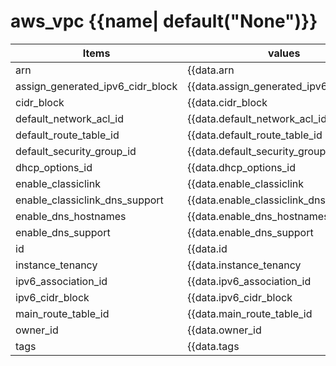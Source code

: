 # aws_vpc {{name| default("None")}}
| Items                            | values                                  |
| -------------------------------- | --------------------------------------- |
| arn                              | {{data.arn                              | default("None")}} |
| assign_generated_ipv6_cidr_block | {{data.assign_generated_ipv6_cidr_block | default("None")}} |
| cidr_block                       | {{data.cidr_block                       | default("None")}} |
| default_network_acl_id           | {{data.default_network_acl_id           | default("None")}} |
| default_route_table_id           | {{data.default_route_table_id           | default("None")}} |
| default_security_group_id        | {{data.default_security_group_id        | default("None")}} |
| dhcp_options_id                  | {{data.dhcp_options_id                  | default("None")}} |
| enable_classiclink               | {{data.enable_classiclink               | default("None")}} |
| enable_classiclink_dns_support   | {{data.enable_classiclink_dns_support   | default("None")}} |
| enable_dns_hostnames             | {{data.enable_dns_hostnames             | default("None")}} |
| enable_dns_support               | {{data.enable_dns_support               | default("None")}} |
| id                               | {{data.id                               | default("None")}} |
| instance_tenancy                 | {{data.instance_tenancy                 | default("None")}} |
| ipv6_association_id              | {{data.ipv6_association_id              | default("None")}} |
| ipv6_cidr_block                  | {{data.ipv6_cidr_block                  | default("None")}} |
| main_route_table_id              | {{data.main_route_table_id              | default("None")}} |
| owner_id                         | {{data.owner_id                         | default("None")}} |
| tags                             | {{data.tags                             | default("None")}} |